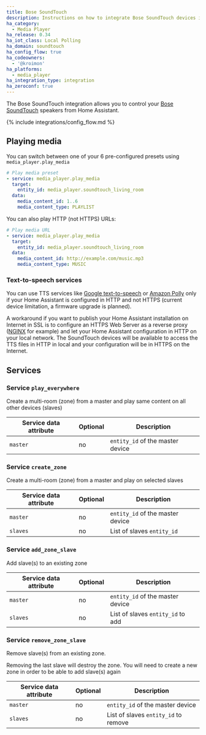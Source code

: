 ```yaml
---
title: Bose SoundTouch
description: Instructions on how to integrate Bose SoundTouch devices into Home Assistant.
ha_category:
  - Media Player
ha_release: 0.34
ha_iot_class: Local Polling
ha_domain: soundtouch
ha_config_flow: true
ha_codeowners:
  - '@kroimon'
ha_platforms:
  - media_player
ha_integration_type: integration
ha_zeroconf: true
---
```


The Bose SoundTouch integration allows you to control your [Bose SoundTouch](https://www.soundtouch.com/) speakers from Home Assistant.

{% include integrations/config_flow.md %}

## Playing media

You can switch between one of your 6 pre-configured presets using ```media_player.play_media```

```yaml
# Play media preset
- service: media_player.play_media
  target:
    entity_id: media_player.soundtouch_living_room
  data:
    media_content_id: 1..6
    media_content_type: PLAYLIST
```

You can also play HTTP (not HTTPS) URLs:

```yaml
# Play media URL
- service: media_player.play_media
  target:
    entity_id: media_player.soundtouch_living_room
  data:
    media_content_id: http://example.com/music.mp3
    media_content_type: MUSIC
```

### Text-to-speech services

You can use TTS services like [Google text-to-speech](/integrations/google_translate) or [Amazon Polly](/integrations/amazon_polly) only if your Home Assistant is configured in HTTP and not HTTPS (current device limitation, a firmware upgrade is planned).

A workaround if you want to publish your Home Assistant installation on Internet in SSL is to configure an HTTPS Web Server as a reverse proxy ([NGINX](/docs/ecosystem/nginx/) for example) and let your Home Assistant configuration in HTTP on your local network. The SoundTouch devices will be available to access the TTS files in HTTP in local and your configuration will be in HTTPS on the Internet.

## Services

### Service `play_everywhere`

Create a multi-room (zone) from a master and play same content on all other
 devices (slaves)

| Service data attribute | Optional | Description |
| ---------------------- | -------- | ----------- |
| `master` | no | `entity_id` of the master device

### Service `create_zone`

Create a multi-room (zone) from a master and play on selected slaves

| Service data attribute | Optional | Description |
| ---------------------- | -------- | ----------- |
| `master` | no | `entity_id` of the master device|
| `slaves` | no | List of slaves `entity_id`      |

### Service `add_zone_slave`

Add slave(s) to an existing zone

| Service data attribute | Optional | Description  |
| ---------------------- | -------- | ------------ |
| `master` | no | `entity_id` of the master device |
| `slaves` | no | List of slaves `entity_id` to add|

### Service `remove_zone_slave`

Remove slave(s) from an existing zone.

Removing the last slave will destroy the zone. You will need to
create a new zone in order to be able to add slave(s) again

| Service data attribute | Optional | Description      |
| ---------------------- | -------- | ---------------- |
| `master` | no | `entity_id` of the master device     |
| `slaves` | no | List of slaves `entity_id` to remove |
